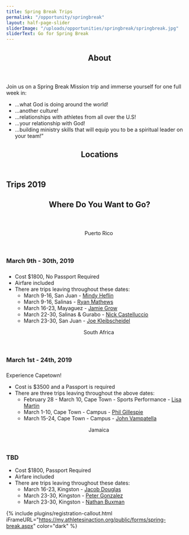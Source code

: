 ```yaml
---
title: Spring Break Trips
permalink: "/opportunity/springbreak"
layout: half-page-slider
sliderImage: "/uploads/opportunities/springbreak/springbreak.jpg"
sliderText: Go for Spring Break
---
```


<div class="row">
<div class=" span-12 cell" id="about">
<section class="section" id="about"><header class="section-header container text-center">
<h2 class="section-title first-color" data-title="About">About</h2>
</header></section>
</div></div>
<div class="row">
<div class=" span-12 cell">
<div class="container"><div style="text-align: center;">
<p style="text-align: left;">Join us on a Spring Break Mission trip and immerse yourself for one full week in:</p>
<ul class="list-style list-disc" style="text-align: left;">
<li>...what God is doing around the world!</li>
<li>...another culture!</li>
<li>...relationships with athletes from all over the U.S!</li>
<li>...your relationship with God!</li>
<li>...building ministry skills that will equip you to be a spiritual leader on your team!”</li>
</ul>
<p style="text-align: left;"></p>
<div></div>
</div>
</div></div></div>
<div class="row">
<div class=" span-12 cell" id="locations">
<header class="section-header container text-center">
<h2 class="section-title first-color" data-title="Locations">Locations</h2>
</header>
</div></div>
<div class="row">
<div class=" span-12 cell">
<h2 class="title text-center mb30"><span class="light first-color">Trips</span> 2019</h2>

<div class="container"><header class="title-block text-center mb50">
<h2 class="title-border custom text-uppercase text-center mb20">Where Do You Want to Go?</h2>
</header>
<div class="row">
<div class="col-sm-4">
<div class="pricing-table flat"><header>
<div class="price">Puerto Rico&nbsp;</div>
</header>
<h3>March 9th - 30th, 2019</h3>
<h5></h5>
<ul class="pricing-list">
<li><i class="icon-check"></i>Cost $1800, No Passport Required</li>
<li><i class="icon-check"></i>Airfare included</li>
<li>There are trips leaving throughout these dates:
<ul>
<li>March 9-16, San Juan - <a href="mailto:mindy.heflin@athletesinaction.org">Mindy Heflin</a></li>
<li>March 9-16, Salinas - <a href="mailto:ryan.mathews@athletesinaction.org">Ryan Mathews</a></li>
<li>March 16-23, Mayaguez - <a href="mailto:jamie.grow@athletesinaction.org">Jamie Grow</a></li>
<li>March 22-30, Salinas & Gurabo - <a href="mailto:nick.castelluccio@athletesinaction.org">Nick Castelluccio</a></li>
<li>March 23-30, San Juan - <a href="mailto:joseph.kleibscheidel@athletesinaction.org">Joe Kleibscheidel</a></li>
</ul>
</li>
</ul>
</div>
<!-- End .pricing-table --></div>
<!-- End .col-md-4 -->
<div class="col-sm-4">
<div class="pricing-table flat"><header>
<div class="price">South Africa&nbsp;</div>
</header>
<h3>March 1st - 24th, 2019</h3>
<h5><em> </em></h5>
<p class="pricing-desc">Experience Capetown!</p>
<ul class="pricing-list">
<li><i class="icon-check"></i>Cost is $3500 and a Passport is required</li>
<li>There are three trips leaving throughout the above dates:
<ul>
<li>February 28 - March 10, Cape Town - Sports Performance - <a href="mailto:Lisa.Martin@athletesinaction.org">Lisa Martin</a></li>
<li>March 1-10, Cape Town - Campus - <a href="mailto:phil.gillespie@athletesinaction.org">Phil Gillespie</a></li>
<li>March 15-24, Cape Town - Campus - <a href="mailto:john.vampatella@athletesinaction.org">John Vampatella</a></li>
</ul>
</li>
</ul>
</div>
<!-- End .pricing-table --></div>
<!-- End .col-md-4 -->
<div class="col-sm-4">
<div class="pricing-table flat"><header>
<div class="price">Jamaica&nbsp;</div>
</header>
<h3>TBD</h3>
<p class="pricing-desc"></p>
<ul class="pricing-list">
<li><i class="icon-check"></i>Cost $1800, Passport Required</li>
<li><i class="icon-check"></i>Airfare included</li>
<li>There are trips leaving throughout these dates:
<ul>
<li>March 16-23, Kingston - <a href="mailto:jacob.douglas@athletesinaction.org">Jacob Douglas</a></li>
<li>March 23-30, Kingston - <a href="mailto:peter.gonzalez@athletesinaction.org">Peter Gonzalez</a></li>
<li>March 23-30, Kingston - <a href="mailto:nathan.buxman@athletesinaction.org">Nathan Buxman</a></li>
</ul>
</li>
</ul>
</div>
<!-- End .pricing-table --></div>
<!-- End .col-md-4 --></div>
</div></div></div>

{% include plugins/registration-callout.html iFrameURL="https://my.athletesinaction.org/public/forms/spring-break.aspx" color="dark" %}
